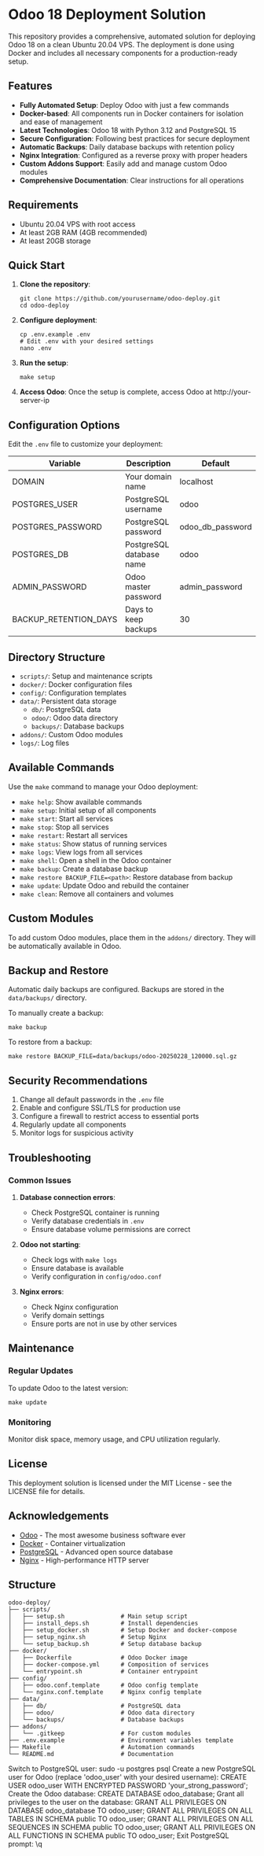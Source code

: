 # Odoo 18 Deployment Solution

This repository provides a comprehensive, automated solution for deploying Odoo 18 on a clean Ubuntu 20.04 VPS. The deployment is done using Docker and includes all necessary components for a production-ready setup.

## Features

- **Fully Automated Setup**: Deploy Odoo with just a few commands
- **Docker-based**: All components run in Docker containers for isolation and ease of management
- **Latest Technologies**: Odoo 18 with Python 3.12 and PostgreSQL 15
- **Secure Configuration**: Following best practices for secure deployment
- **Automatic Backups**: Daily database backups with retention policy
- **Nginx Integration**: Configured as a reverse proxy with proper headers
- **Custom Addons Support**: Easily add and manage custom Odoo modules
- **Comprehensive Documentation**: Clear instructions for all operations

## Requirements

- Ubuntu 20.04 VPS with root access
- At least 2GB RAM (4GB recommended)
- At least 20GB storage

## Quick Start

1. **Clone the repository**:
   ```
   git clone https://github.com/yourusername/odoo-deploy.git
   cd odoo-deploy
   ```

2. **Configure deployment**:
   ```
   cp .env.example .env
   # Edit .env with your desired settings
   nano .env
   ```

3. **Run the setup**:
   ```
   make setup
   ```

4. **Access Odoo**:
   Once the setup is complete, access Odoo at http://your-server-ip
   
## Configuration Options

Edit the `.env` file to customize your deployment:

| Variable | Description | Default |
|----------|-------------|---------|
| DOMAIN | Your domain name | localhost |
| POSTGRES_USER | PostgreSQL username | odoo |
| POSTGRES_PASSWORD | PostgreSQL password | odoo_db_password |
| POSTGRES_DB | PostgreSQL database name | odoo |
| ADMIN_PASSWORD | Odoo master password | admin_password |
| BACKUP_RETENTION_DAYS | Days to keep backups | 30 |

## Directory Structure

- `scripts/`: Setup and maintenance scripts
- `docker/`: Docker configuration files
- `config/`: Configuration templates 
- `data/`: Persistent data storage
  - `db/`: PostgreSQL data
  - `odoo/`: Odoo data directory
  - `backups/`: Database backups
- `addons/`: Custom Odoo modules
- `logs/`: Log files

## Available Commands

Use the `make` command to manage your Odoo deployment:

- `make help`: Show available commands
- `make setup`: Initial setup of all components
- `make start`: Start all services
- `make stop`: Stop all services
- `make restart`: Restart all services
- `make status`: Show status of running services
- `make logs`: View logs from all services
- `make shell`: Open a shell in the Odoo container
- `make backup`: Create a database backup
- `make restore BACKUP_FILE=<path>`: Restore database from backup
- `make update`: Update Odoo and rebuild the container
- `make clean`: Remove all containers and volumes

## Custom Modules

To add custom Odoo modules, place them in the `addons/` directory. They will be automatically available in Odoo.

## Backup and Restore

Automatic daily backups are configured. Backups are stored in the `data/backups/` directory.

To manually create a backup:
```
make backup
```

To restore from a backup:
```
make restore BACKUP_FILE=data/backups/odoo-20250228_120000.sql.gz
```

## Security Recommendations

1. Change all default passwords in the `.env` file
2. Enable and configure SSL/TLS for production use
3. Configure a firewall to restrict access to essential ports
4. Regularly update all components
5. Monitor logs for suspicious activity

## Troubleshooting

### Common Issues

1. **Database connection errors**:
   - Check PostgreSQL container is running
   - Verify database credentials in `.env`
   - Ensure database volume permissions are correct

2. **Odoo not starting**:
   - Check logs with `make logs`
   - Ensure database is available
   - Verify configuration in `config/odoo.conf`

3. **Nginx errors**:
   - Check Nginx configuration
   - Verify domain settings
   - Ensure ports are not in use by other services

## Maintenance

### Regular Updates

To update Odoo to the latest version:
```
make update
```

### Monitoring

Monitor disk space, memory usage, and CPU utilization regularly.

## License

This deployment solution is licensed under the MIT License - see the LICENSE file for details.

## Acknowledgements

- [Odoo](https://www.odoo.com/) - The most awesome business software ever
- [Docker](https://www.docker.com/) - Container virtualization
- [PostgreSQL](https://www.postgresql.org/) - Advanced open source database
- [Nginx](https://nginx.org/) - High-performance HTTP server

## Structure
```
odoo-deploy/
├── scripts/
│   ├── setup.sh                # Main setup script
│   ├── install_deps.sh         # Install dependencies
│   ├── setup_docker.sh         # Setup Docker and docker-compose
│   ├── setup_nginx.sh          # Setup Nginx
│   └── setup_backup.sh         # Setup database backup
├── docker/
│   ├── Dockerfile              # Odoo Docker image
│   ├── docker-compose.yml      # Composition of services
│   └── entrypoint.sh           # Container entrypoint
├── config/
│   ├── odoo.conf.template      # Odoo config template
│   └── nginx.conf.template     # Nginx config template
├── data/
│   ├── db/                     # PostgreSQL data
│   ├── odoo/                   # Odoo data directory
│   └── backups/                # Database backups
├── addons/
│   └── .gitkeep                # For custom modules
├── .env.example                # Environment variables template
├── Makefile                    # Automation commands
└── README.md                   # Documentation
```



Switch to PostgreSQL user:
sudo -u postgres psql
Create a new PostgreSQL user for Odoo (replace 'odoo_user' with your desired username):
CREATE USER odoo_user WITH ENCRYPTED PASSWORD 'your_strong_password';
Create the Odoo database:
CREATE DATABASE odoo_database;
Grant all privileges to the user on the database:
GRANT ALL PRIVILEGES ON DATABASE odoo_database TO odoo_user;
GRANT ALL PRIVILEGES ON ALL TABLES IN SCHEMA public TO odoo_user;
GRANT ALL PRIVILEGES ON ALL SEQUENCES IN SCHEMA public TO odoo_user;
GRANT ALL PRIVILEGES ON ALL FUNCTIONS IN SCHEMA public TO odoo_user;
Exit PostgreSQL prompt:
\q
